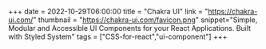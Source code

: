 +++
date = 2022-10-29T06:00:00
title = "Chakra UI"
link = "https://chakra-ui.com/"
thumbnail = "https://chakra-ui.com/favicon.png"
snippet="Simple, Modular and Accessible UI Components for your React Applications. Built with Styled System"
tags = ["CSS-for-react","ui-component"]
+++
